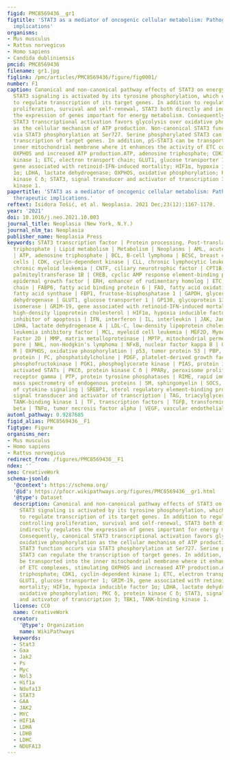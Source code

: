```yaml
---
figid: PMC8569436__gr1
figtitle: 'STAT3 as a mediator of oncogenic cellular metabolism: Pathogenic and therapeutic
  implications'
organisms:
- Mus musculus
- Rattus norvegicus
- Homo sapiens
- Candida dubliniensis
pmcid: PMC8569436
filename: gr1.jpg
figlink: /pmc/articles/PMC8569436/figure/fig0001/
number: F1
caption: Canonical and non-canonical pathway effects of STAT3 on energy metabolism.Canonical
  STAT3 signaling is activated by its tyrosine phosphorylation, which enables STAT3
  to regulate transcription of its target genes. In addition to regulating genes controlling
  proliferation, survival and self-renewal, STAT3 both directly and indirectly regulates
  the expression of genes important for energy metabolism. Consequently, canonical
  STAT3 transcriptional activation favors glycolysis over oxidative phosphorylation
  as the cellular mechanism of ATP production. Non-canonical STAT3 function occurs
  via STAT3 phosphorylation at Ser727. Serine phosphorylated STAT3 can regulate the
  transcription of target genes. In addition, pS-STAT3 can be transported into the
  inner mitochondrial membrane where it enhances the activity of ETC complexes, stimulating
  OXPHOS and increased ATP production.ATP, adenosine triphosphate; CDK1, cyclin-dependent
  kinase 1; ETC, electron transport chain; GLUT1, glucose transporter 1; GRIM-19,
  gene associated with retinoid-IFN-induced mortality; HIF1α, hypoxia inducible factor
  1α; LDHA, lactate dehydrogenase; OXPHOS, oxidative phosphorylation; PKC δ, protein
  kinase C δ; STAT3, signal transducer and activator of transcription 3; TBK1, TANK-binding
  kinase 1.
papertitle: 'STAT3 as a mediator of oncogenic cellular metabolism: Pathogenic and
  therapeutic implications.'
reftext: Isidora Tošić, et al. Neoplasia. 2021 Dec;23(12):1167-1178.
year: '2021'
doi: 10.1016/j.neo.2021.10.003
journal_title: Neoplasia (New York, N.Y.)
journal_nlm_ta: Neoplasia
publisher_name: Neoplasia Press
keywords: STAT3 transcription factor | Protein processing, Post-translational | Adenosine
  triphosphate | Lipid metabolism | Metabolism | Neoplasms | AML, acute myeloid leukemia
  | ATP, adenosine triphosphate | BCL, B-cell lymphoma | BCSC, breast cancer stem
  cells | CDK, cyclin-dependent kinase | CLL, chronic lymphocytic leukemia | CML,
  chronic myeloid leukemia | CNTF, ciliary neurotrophic factor | CPT1B, carnitine
  palmitoyltransferase 1B | CREB, cyclic AMP response element-binding protein | EGF,
  epidermal growth factor | ERH, enhancer of rudimentary homolog | ETC, electron transport
  chain | FABP6, fatty acid binding protein 6 | FAO, fatty acid oxidation | FASN,
  fatty acid synthase | FBP1, fructose-bisphosphatase 1 | GAPDH, glyceraldehyde-3-phosphate
  dehydrogenase | GLUT1, glucose transporter 1 | GP130, glycoprotein 130 | GPI, glucose-6-phosphate
  isomerase | GRIM-19, gene associated with retinoid-IFN-induced mortality | HDL-C,
  high-density lipoprotein cholesterol | HIF1α, hypoxia inducible factor 1α | IAP,
  inhibitor of apoptosis | IFN, interferon | IL, interleukin | JAK, Janus kinase |
  LDHA, lactate dehydrogenase A | LDL-C, low-density lipoprotein cholesterol | LIF,
  leukemia inhibitory factor | MCL, myeloid cell leukemia | MEF2D, Myocyte Enhancer
  Factor 2D | MMP, matrix metalloproteinase | MPTP, mitochondrial permeability transition
  pore | NHL, non-Hodgkin's lymphoma | NFκB, nuclear factor kappa B | OSM, oncostatin
  M | OXPHOS, oxidative phosphorylation | p53, tumor protein 53 | PBP, PPARγ binding
  protein | PC, phosphatidylcholine | PDGF, platelet-derived growth factor | PFK,
  phosphofructokinase | PGK1, phosphoglycerate kinase | PIAS, protein inhibitors of
  activated STATs | PKCδ, protein kinase C δ | PPARγ, peroxisome proliferator-activated
  receptor gamma | PTP, protein tyrosine phosphatases | RIME, rapid immunoprecipitation
  mass spectrometry of endogenous proteins | SM, sphingomyelin | SOCS, suppressors
  of cytokine signaling | SREBP1, sterol regulatory element-binding protein 1 | STAT,
  signal transducer and activator of transcription | TAG, triacylglycerol | TBK1,
  TANK-binding kinase 1 | TF, transcription factors | TGFβ, transforming growth factor
  beta | TNFα, tumor necrosis factor alpha | VEGF, vascular endothelial growth factor
automl_pathway: 0.9287685
figid_alias: PMC8569436__F1
figtype: Figure
organisms_ner:
- Mus musculus
- Homo sapiens
- Rattus norvegicus
redirect_from: /figures/PMC8569436__F1
ndex: ''
seo: CreativeWork
schema-jsonld:
  '@context': https://schema.org/
  '@id': https://pfocr.wikipathways.org/figures/PMC8569436__gr1.html
  '@type': Dataset
  description: Canonical and non-canonical pathway effects of STAT3 on energy metabolism.Canonical
    STAT3 signaling is activated by its tyrosine phosphorylation, which enables STAT3
    to regulate transcription of its target genes. In addition to regulating genes
    controlling proliferation, survival and self-renewal, STAT3 both directly and
    indirectly regulates the expression of genes important for energy metabolism.
    Consequently, canonical STAT3 transcriptional activation favors glycolysis over
    oxidative phosphorylation as the cellular mechanism of ATP production. Non-canonical
    STAT3 function occurs via STAT3 phosphorylation at Ser727. Serine phosphorylated
    STAT3 can regulate the transcription of target genes. In addition, pS-STAT3 can
    be transported into the inner mitochondrial membrane where it enhances the activity
    of ETC complexes, stimulating OXPHOS and increased ATP production.ATP, adenosine
    triphosphate; CDK1, cyclin-dependent kinase 1; ETC, electron transport chain;
    GLUT1, glucose transporter 1; GRIM-19, gene associated with retinoid-IFN-induced
    mortality; HIF1α, hypoxia inducible factor 1α; LDHA, lactate dehydrogenase; OXPHOS,
    oxidative phosphorylation; PKC δ, protein kinase C δ; STAT3, signal transducer
    and activator of transcription 3; TBK1, TANK-binding kinase 1.
  license: CC0
  name: CreativeWork
  creator:
    '@type': Organization
    name: WikiPathways
  keywords:
  - Stat3
  - Gaa
  - Jak2
  - Ps
  - Myc
  - Nol3
  - Hif1a
  - Ndufa13
  - STAT3
  - GAA
  - JAK2
  - MYC
  - HIF1A
  - LDHA
  - LDHB
  - LDHC
  - NDUFA13
---
```

